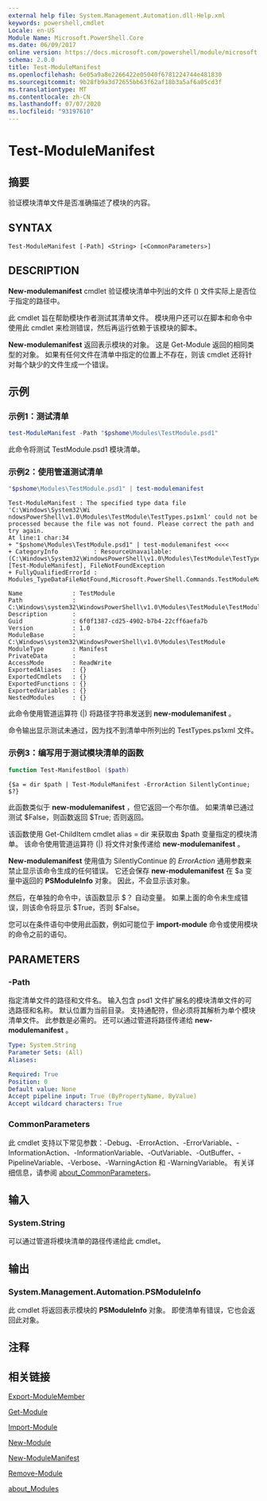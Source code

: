 ```yaml
---
external help file: System.Management.Automation.dll-Help.xml
keywords: powershell,cmdlet
Locale: en-US
Module Name: Microsoft.PowerShell.Core
ms.date: 06/09/2017
online version: https://docs.microsoft.com/powershell/module/microsoft.powershell.core/test-modulemanifest?view=powershell-5.1&WT.mc_id=ps-gethelp
schema: 2.0.0
title: Test-ModuleManifest
ms.openlocfilehash: 6e05a9a8e2266422e05040f6781224744e481830
ms.sourcegitcommit: 9b28fb9a3d72655bb63f62af18b3a5af6a05cd3f
ms.translationtype: MT
ms.contentlocale: zh-CN
ms.lasthandoff: 07/07/2020
ms.locfileid: "93197610"
---
```

# Test-ModuleManifest

## 摘要
验证模块清单文件是否准确描述了模块的内容。

## SYNTAX

```
Test-ModuleManifest [-Path] <String> [<CommonParameters>]
```

## DESCRIPTION

**New-modulemanifest** cmdlet 验证模块清单中列出的文件 () 文件实际上是否位于指定的路径中。

此 cmdlet 旨在帮助模块作者测试其清单文件。
模块用户还可以在脚本和命令中使用此 cmdlet 来检测错误，然后再运行依赖于该模块的脚本。

**New-modulemanifest** 返回表示模块的对象。
这是 Get-Module 返回的相同类型的对象。
如果有任何文件在清单中指定的位置上不存在，则该 cmdlet 还将针对每个缺少的文件生成一个错误。

## 示例

### 示例1：测试清单

```powershell
test-ModuleManifest -Path "$pshome\Modules\TestModule.psd1"
```

此命令将测试 TestModule.psd1 模块清单。

### 示例2：使用管道测试清单

```powershell
"$pshome\Modules\TestModule.psd1" | test-modulemanifest
```

```Output
Test-ModuleManifest : The specified type data file 'C:\Windows\System32\Wi
ndowsPowerShell\v1.0\Modules\TestModule\TestTypes.ps1xml' could not be processed because the file was not found. Please correct the path and try again.
At line:1 char:34
+ "$pshome\Modules\TestModule.psd1" | test-modulemanifest <<<<
+ CategoryInfo          : ResourceUnavailable: (C:\Windows\System32\WindowsPowerShell\v1.0\Modules\TestModule\TestTypes.ps1xml:String) [Test-ModuleManifest], FileNotFoundException
+ FullyQualifiedErrorId : Modules_TypeDataFileNotFound,Microsoft.PowerShell.Commands.TestModuleManifestCommandName

Name              : TestModule
Path              : C:\Windows\system32\WindowsPowerShell\v1.0\Modules\TestModule\TestModule.psd1
Description       :
Guid              : 6f0f1387-cd25-4902-b7b4-22cff6aefa7b
Version           : 1.0
ModuleBase        : C:\Windows\system32\WindowsPowerShell\v1.0\Modules\TestModule
ModuleType        : Manifest
PrivateData       :
AccessMode        : ReadWrite
ExportedAliases   : {}
ExportedCmdlets   : {}
ExportedFunctions : {}
ExportedVariables : {}
NestedModules     : {}
```

此命令使用管道运算符 (|) 将路径字符串发送到 **new-modulemanifest** 。

命令输出显示测试未通过，因为找不到清单中所列出的 TestTypes.ps1xml 文件。

### 示例3：编写用于测试模块清单的函数

```powershell
function Test-ManifestBool ($path)
```

```Output
{$a = dir $path | Test-ModuleManifest -ErrorAction SilentlyContinue; $?}
```

此函数类似于 **new-modulemanifest** ，但它返回一个布尔值。
如果清单已通过测试 $False，则函数返回 $True; 否则返回。

该函数使用 Get-ChildItem cmdlet alias = dir 来获取由 $path 变量指定的模块清单。
该命令使用管道运算符 (|) 将文件对象传递给 **new-modulemanifest** 。

**New-modulemanifest** 使用值为 SilentlyContinue 的 *ErrorAction* 通用参数来禁止显示该命令生成的任何错误。
它还会保存 **new-modulemanifest** 在 $a 变量中返回的 **PSModuleInfo** 对象。
因此，不会显示该对象。

然后，在单独的命令中，该函数显示 $？
自动变量。
如果上面的命令未生成错误，则该命令将显示 $True，否则 $False。

您可以在条件语句中使用此函数，例如可能位于 **import-module** 命令或使用模块的命令之前的语句。

## PARAMETERS

### -Path

指定清单文件的路径和文件名。
输入包含 psd1 文件扩展名的模块清单文件的可选路径和名称。
默认位置为当前目录。
支持通配符，但必须将其解析为单个模块清单文件。
此参数是必需的。
还可以通过管道将路径传递给 **new-modulemanifest** 。

```yaml
Type: System.String
Parameter Sets: (All)
Aliases:

Required: True
Position: 0
Default value: None
Accept pipeline input: True (ByPropertyName, ByValue)
Accept wildcard characters: True
```

### CommonParameters

此 cmdlet 支持以下常见参数：-Debug、-ErrorAction、-ErrorVariable、-InformationAction、-InformationVariable、-OutVariable、-OutBuffer、-PipelineVariable、-Verbose、-WarningAction 和 -WarningVariable。 有关详细信息，请参阅 [about_CommonParameters](https://go.microsoft.com/fwlink/?LinkID=113216)。

## 输入

### System.String

可以通过管道将模块清单的路径传递给此 cmdlet。

## 输出

### System.Management.Automation.PSModuleInfo

此 cmdlet 将返回表示模块的 **PSModuleInfo** 对象。
即使清单有错误，它也会返回此对象。

## 注释

## 相关链接

[Export-ModuleMember](Export-ModuleMember.md)

[Get-Module](Get-Module.md)

[Import-Module](Import-Module.md)

[New-Module](New-Module.md)

[New-ModuleManifest](New-ModuleManifest.md)

[Remove-Module](Remove-Module.md)

[about_Modules](About/about_Modules.md)

